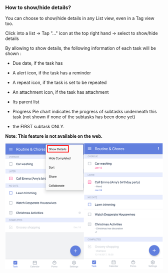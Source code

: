### How to show/hide details?

You can choose to show/hide details in any List view, even in a Tag view too.

Click into a list -> Tap "..." icon at the top right hand -> select to show/hide details

By allowing to show details, the following information of each task will be shown :

* Due date, if the task has

* A alert icon, if the task has a reminder

* A repeat icon, if the task is set to be repeated

* An attachment icon, if the task has attachment

* Its parent list

* Progress Pie chart indicates the progress of subtasks underneath this task (not shown if none of the subtasks has been done yet)

* the FIRST subtask ONLY.

**Note: This feature is not available on the web.**

![](../../images/ticktick-android-app/list/3.2.9.png)

